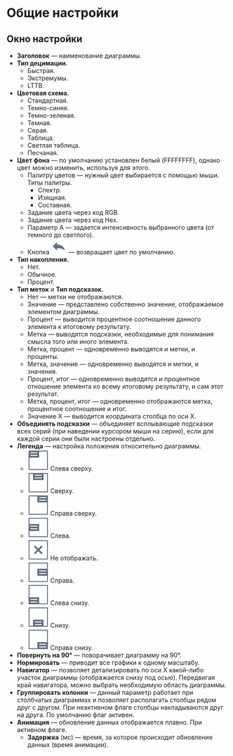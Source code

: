 # Общие настройки

## Окно настройки

* **Заголовок** — наименование диаграммы.
* **Тип децимации.**
  * Быстрая.
  * Экстремумы.
  * LTTB.
* **Цветовая схема.**
  * Стандартная.
  * Темно-синяя.
  * Темно-зеленая.
  * Темная.
  * Серая.
  * Таблица.
  * Светлая таблица.
  * Песчаная.
* **Цвет фона** — по умолчанию установлен белый (FFFFFFFF), однако цвет можно изменить, используя для этого.
  * Палитру цветов — нужный цвет выбирается с помощью мыши. Типы палитры.
    * Спектр.
    * Изящная.
    * Составная.
  * Задание цвета через код RGB.
  * Задание цвета через код Hex.
  * Параметр A — задается интенсивность выбранного цвета (от темного до светлого).
  * Кнопка ![](../../images/icons/toolbar-controls_18x18/toolbar-controls_18x18_undo_default.svg) — возвращает цвет по умолчанию.
* **Тип накопления.**
  * Нет.
  * Обычное.
  * Процент.
* **Тип меток** и **Тип подсказок.**
  * Нет — метки не отображаются.
  * Значение — представлено собственно значение, отображаемое элементом диаграммы.
  * Процент — выводится процентное соотношение данного элемента к итоговому результату.
  * Метка — выводятся подсказки, необходимые для понимания смысла того или иного элемента.
  * Метка, процент — одновременно выводятся и метки, и проценты.
  * Метка, значение — одновременно выводятся и метки, и значения.
  * Процент, итог — одновременно выводятся и процентное отношение элемента ко всему итоговому результату, и сам этот результат.
  * Метка, процент, итог — одновременно отображаются метка, процентное соотношение и итог.
  * Значение X — выводится координата столбца по оси X.
* **Объединять подсказки** — объединяет всплывающие подсказки всех серий (при наведении курсором мыши на серию), если для каждой серии они были настроены отдельно.
* **Легенда** — настройка положения относительно диаграммы.
  * ![](../../images/icons/legend-alignments_24x24/legend-alignments-left-top_default.svg) Слева сверху.
  * ![](../../images/icons/legend-alignments_24x24/legend-alignments-top_default.svg) Сверху.
  * ![](../../images/icons/legend-alignments_24x24/legend-alignments-right-top_default.svg) Справа сверху.
  * ![](../../images/icons/legend-alignments_24x24/legend-alignments-left_default.svg) Слева.
  * ![](../../images/icons/legend-alignments_24x24/legend-alignments-disabled_default.svg) Не отображать.
  * ![](../../images/icons/legend-alignments_24x24/legend-alignments-right_default.svg) Справа.
  * ![](../../images/icons/legend-alignments_24x24/legend-alignments-left-bottom_default.svg) Слева снизу.
  * ![](../../images/icons/legend-alignments_24x24/legend-alignments-bottom_default.svg) Снизу.
  * ![](../../images/icons/legend-alignments_24x24/legend-alignments-right-bottom_default.svg) Справа снизу.
* **Повернуть на 90°** — поворачивает диаграмму на 90°.
* **Нормировать** — приводит все графики к одному масштабу.
* **Навигатор** — позволяет детализировать по оси X какой-либо участок диаграммы (отображается снизу под осью). Передвигая край навигатора, можно выбрать необходимую область диаграммы.
* **Группировать колонки** — данный параметр работает при столбчатых диаграммах и позволяет располагать столбцы рядом друг с другом. При неактивном флаге столбцы накладываются друг на друга. По умолчанию флаг активен.
* **Анимация** — обновление данных отображается плавно. При активном флаге.
  * **Задержка** (мс) — время, за которое происходит обновление данных (время анимации).
